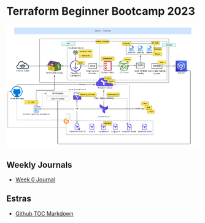 # Terraform Beginner Bootcamp 2023

![Terraform Bootcamp](./images/arch_week2.png)

## Weekly Journals
- [Week 0 Journal](.journal/week0.md)

## Estras
- [Github TOC Markdown](https://ecotrust-canada.github.io/markdown-toc/)

